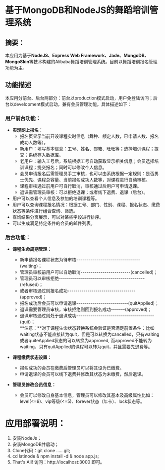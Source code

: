 # 基于MongoDB和NodeJS的舞蹈培训管理系统

## 摘要：
本应用为基于**NodeJS、Express Web Framework、Jade、MongoDB、MongoSkin**等技术构建的Alibaba舞蹈培训管理系统。目前以舞蹈培训报名管理功能为主。
## 功能描述
本应用分前台、后台两部分：前台以production模式启动，用户免登陆访问；后台以development模式启动，兼有会员管理功能。具体描述如下：
### 用户前台功能：
* **实现网上报名：**<br/>
	- 报名页显示当前开设课程实时信息（舞种、额定人数，已申请人数、报名成功人数等）。<br/>
	- 新用户：填写基本信息：工号、姓名、邮箱、旺旺等；选择培训课程；提交；系统存入数据库。
	- 老用户：输入工号后，系统根据工号自动获取显示相关信息；会员选择培训课程；提交报名；同时可以修改个人信息。<br/>
	- 会员申请报名后需管理员手工审核，也可以由系统根据一定规则：是否男士优先、课程总容量、当前报名成功人数等，对课程进行自动审核。<br/>
	- 课程审核通过前用户可自行取消，审核通过后用户可申请退课。<br/>
	- 退课需管理员审核：可以拒绝退课；或者线下退费、退课（后台）。<br/>
* 用户可以查看个人信息及参加的培训课程等。
* 用户可以查询课程报名情况：根据工号、部门、性别、课程、报名状态、缴费状态等条件进行组合查询、筛选。
* 查询结果分页展示，可以对某些字段进行排序。
* 可以生成满足特定条件的会员的邮件列表。
### 后台功能：
* **课程生命周期管理：**<br/>
	- 新申请报名课程状态为待审核--------------------------------(waiting)；<br/>
	- 管理员审核前用户可以自助取消-------------------------(cancelled)；<br/>
	- 管理员可以审核拒绝-------------------------------------------(refused)；<br/>
	- 或者审核通过则报名成功----------------------------------(approved)；<br/>
	- 报名成功后会员可以申请退课--------------------------(quitApplied)；<br/>
	- 退课需要管理员审核，审核拒绝则回到报名成功-------(approved)；<br/>
	- 退课审核通过则处于退课成功---------------------------------------(quit)；<br/>
**注意：**对于课程生命状态转换系统会验证是否满足前置条件：比如waiting状态不能直接转为quit，但是可以转换为cancelled，只有waiting或者quiteApplied状态的可以转换为approved, 而approved不能转为waiting，只有quitApplied的课程可以转为quit，并且需要先退费等。

* **课程缴费状态设置：**<br/>
	- 报名成功的会员在缴费后管理员可以将其设为已缴费。
	- 申请退课的会员可以线下退费并修改其状态为未缴费，然后退课。

* **管理员修改会员信息：**<br/>
	- 会员可以修改自身基本信息，管理员可以修改其基本及高级属性比如：
level(<=9)、vip等级(<=5)、forever状态（年卡）、lock状态等。

# 应用部署说明：
1. 安装NodeJs；
2. 安装MongoDB并启动；
3. Clone代码：git clone ……git;
4. cd latinode & npm install -d & node app.js;
5. That's All! 访问：http://localhost:3000 即可。
<br/>

